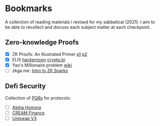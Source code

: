 # Bookmarks

A collection of reading materials I revised for my sabbatical (2021). I aim to be able to recollect and discuss each subject matter at each checkpoint. 

## Zero-knowledge Proofs

- [x] ZK Proofs: An Illustrated Primer [p1](https://blog.cryptographyengineering.com/2014/11/27/zero-knowledge-proofs-illustrated-primer/) [p2](https://blog.cryptographyengineering.com/2017/01/21/zero-knowledge-proofs-an-illustrated-primer-part-2/)
- [x] ELI5 [hackernoon](https://hackernoon.com/eli5-zero-knowledge-proof-78a276db9eff) [crypto.bi](https://crypto.bi/zero-knowledge/)
- [x] Yao's Millionaire problem [wiki](https://en.wikipedia.org/w/index.php?title=Yao%27s_Millionaires%27_problem&ref=hackernoon.com)
- [ ] zkga.me: [Intro to ZK Snarks](https://blog.zkga.me/intro-to-zksnarks)

## Defi Security 

Collection of [PQRs](https://docs.defisafety.com/finished-reviews/) for protocols: 
- [ ] [Alpha Homora](https://docs.defisafety.com/finished-reviews/alpha-homora-process-quality-review)
- [ ] [CREAM Finance](https://docs.defisafety.com/finished-reviews/c.r.e.a.m-finance-pq-review)
- [ ] [Uniswap V3](https://docs.defisafety.com/misc-and-in-work/uniswap-v3)
